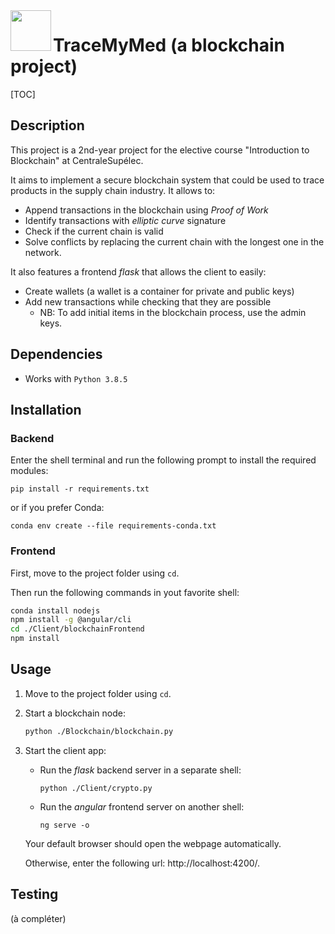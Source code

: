 <img align="left" width="65" right="65" src="https://i.imgur.com/1itG47K.png">

# TraceMyMed (a blockchain project)

[TOC]

## Description

This project is a 2nd-year project for the elective course "Introduction to Blockchain"  at CentraleSupélec.

It aims to implement a secure blockchain system that could be used to trace products in the supply chain industry. It allows to:

- Append transactions in the blockchain using *Proof of Work*
- Identify transactions with *elliptic curve* signature
- Check if the current chain is valid
- Solve conflicts by replacing the current chain with the longest one in the network.



It also features a frontend *flask* that allows the client to easily:

- Create wallets (a wallet is a container for private and public keys)
- Add new transactions while checking that they are possible
  - NB: To add initial items in the blockchain process, use the admin keys.



## Dependencies

- Works with `Python 3.8.5`



## Installation

### Backend
Enter the shell terminal and run the following prompt to install the required modules:

```shell
pip install -r requirements.txt
```

or if you prefer Conda:

```shell
conda env create --file requirements-conda.txt
```

### Frontend

First, move to the project folder using `cd`.

Then run the following commands in yout favorite shell:

```bash
conda install nodejs
npm install -g @angular/cli
cd ./Client/blockchainFrontend
npm install
```



## Usage

1. Move to the project folder using `cd`.

2. Start a blockchain node:

   ```bash
   python ./Blockchain/blockchain.py
   ```
3. Start the client app:

   * Run the *flask* backend server in a separate shell:
     ```
     python ./Client/crypto.py
     ```

   * Run the *angular* frontend server on another shell:

     ```
     ng serve -o
     ```

   Your default browser should open the webpage automatically.

   Otherwise, enter the following url: http://localhost:4200/.



## Testing

(à compléter)
